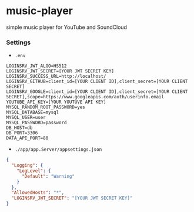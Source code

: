 # music-player
simple music player for YouTube and SoundCloud


### Settings

- `.env`

```
LOGINSRV_JWT_ALGO=HS512
LOGINSRV_JWT_SECRET=[YOUR JWT SECRET KEY]
LOGINSRV_SUCCESS_URL=http://localhost/
LOGINSRV_GITHUB=client_id=[YOUR CLIENT ID],client_secret=[YOUR CLIENT SECRET]
LOGINSRV_GOOGLE=client_id=[YOUR CLIENT ID],client_secret=[YOUR CLIENT SECRET],scope=https://www.googleapis.com/auth/userinfo.email
YOUTUBE_API_KEY=[YOUR YOUTUVE API KEY]
MYSQL_RANDOM_ROOT_PASSWORD=yes
MYSQL_DATABASE=mysql
MYSQL_USER=user
MYSQL_PASSWORD=password
DB_HOST=db
DB_PORT=3306
DATA_API_PORT=80
```


- `./app/app.Server/appsettings.json`

```json
{
  "Logging": {
    "LogLevel": {
      "Default": "Warning"
    }
  },
  "AllowedHosts": "*",
  "LOGINSRV_JWT_SECRET": "[YOUR JWT SECRET KEY]"
}
```
